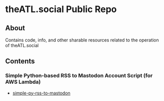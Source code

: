 # theATL.social Public Repo

## About

Contains code, info, and other sharable resources related to the operation of theATL.social

## Contents

### Simple Python-based RSS to Mastodon Account Script (for AWS Lambda)

- [simple-py-rss-to-mastodon](https://github.com/theatl-social/simple-py-rss-to-mastodon)
